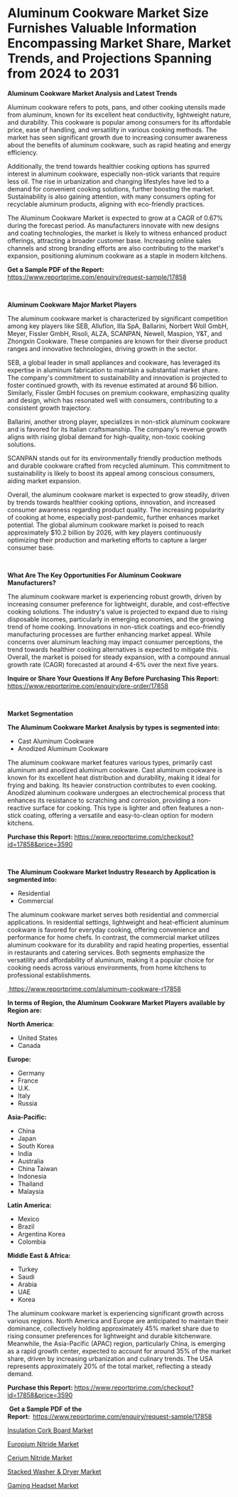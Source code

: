 <p><h1>Aluminum Cookware Market Size Furnishes Valuable Information Encompassing Market Share, Market Trends, and Projections Spanning from 2024 to 2031</h1></p><p><strong>Aluminum Cookware Market Analysis and Latest Trends</strong></p>
<p><p>Aluminum cookware refers to pots, pans, and other cooking utensils made from aluminum, known for its excellent heat conductivity, lightweight nature, and durability. This cookware is popular among consumers for its affordable price, ease of handling, and versatility in various cooking methods. The market has seen significant growth due to increasing consumer awareness about the benefits of aluminum cookware, such as rapid heating and energy efficiency.</p><p>Additionally, the trend towards healthier cooking options has spurred interest in aluminum cookware, especially non-stick variants that require less oil. The rise in urbanization and changing lifestyles have led to a demand for convenient cooking solutions, further boosting the market. Sustainability is also gaining attention, with many consumers opting for recyclable aluminum products, aligning with eco-friendly practices.</p><p>The Aluminum Cookware Market is expected to grow at a CAGR of 0.67% during the forecast period. As manufacturers innovate with new designs and coating technologies, the market is likely to witness enhanced product offerings, attracting a broader customer base. Increasing online sales channels and strong branding efforts are also contributing to the market's expansion, positioning aluminum cookware as a staple in modern kitchens.</p></p>
<p><strong>Get a Sample PDF of the Report:&nbsp;</strong> <a href="https://www.reportprime.com/enquiry/request-sample/17858?utm_campaign=57&utm_medium=2&utm_source=Github&utm_content=ia&utm_term=20112024&utm_id=aluminum-cookware">https://www.reportprime.com/enquiry/request-sample/17858</a></p>
<p>&nbsp;</p>
<p><strong>Aluminum Cookware Major Market Players</strong></p>
<p><p>The aluminum cookware market is characterized by significant competition among key players like SEB, Alluflon, Illa SpA, Ballarini, Norbert Woll GmbH, Meyer, Fissler GmbH, Risoli, ALZA, SCANPAN, Newell, Maspion, Y&T, and Zhongxin Cookware. These companies are known for their diverse product ranges and innovative technologies, driving growth in the sector.</p><p>SEB, a global leader in small appliances and cookware, has leveraged its expertise in aluminum fabrication to maintain a substantial market share. The company's commitment to sustainability and innovation is projected to foster continued growth, with its revenue estimated at around $6 billion. Similarly, Fissler GmbH focuses on premium cookware, emphasizing quality and design, which has resonated well with consumers, contributing to a consistent growth trajectory.</p><p>Ballarini, another strong player, specializes in non-stick aluminum cookware and is favored for its Italian craftsmanship. The company's revenue growth aligns with rising global demand for high-quality, non-toxic cooking solutions.</p><p>SCANPAN stands out for its environmentally friendly production methods and durable cookware crafted from recycled aluminum. This commitment to sustainability is likely to boost its appeal among conscious consumers, aiding market expansion.</p><p>Overall, the aluminum cookware market is expected to grow steadily, driven by trends towards healthier cooking options, innovation, and increased consumer awareness regarding product quality. The increasing popularity of cooking at home, especially post-pandemic, further enhances market potential. The global aluminum cookware market is poised to reach approximately $10.2 billion by 2026, with key players continuously optimizing their production and marketing efforts to capture a larger consumer base.</p></p>
<p>&nbsp;</p>
<p><strong>What Are The Key Opportunities For Aluminum Cookware Manufacturers?</strong></p>
<p><p>The aluminum cookware market is experiencing robust growth, driven by increasing consumer preference for lightweight, durable, and cost-effective cooking solutions. The industry's value is projected to expand due to rising disposable incomes, particularly in emerging economies, and the growing trend of home cooking. Innovations in non-stick coatings and eco-friendly manufacturing processes are further enhancing market appeal. While concerns over aluminum leaching may impact consumer perceptions, the trend towards healthier cooking alternatives is expected to mitigate this. Overall, the market is poised for steady expansion, with a compound annual growth rate (CAGR) forecasted at around 4-6% over the next five years.</p></p>
<p><strong>Inquire or Share Your Questions If Any Before Purchasing This Report:</strong> <a href="https://www.reportprime.com/enquiry/pre-order/17858?utm_campaign=57&utm_medium=2&utm_source=Github&utm_content=ia&utm_term=20112024&utm_id=aluminum-cookware">https://www.reportprime.com/enquiry/pre-order/17858</a></p>
<p>&nbsp;</p>
<p><strong>Market Segmentation</strong></p>
<p><strong>The Aluminum Cookware Market Analysis by types is segmented into:</strong></p>
<p><ul><li>Cast Aluminum Cookware</li><li>Anodized Aluminum Cookware</li></ul></p>
<p><p>The aluminum cookware market features various types, primarily cast aluminum and anodized aluminum cookware. Cast aluminum cookware is known for its excellent heat distribution and durability, making it ideal for frying and baking. Its heavier construction contributes to even cooking. Anodized aluminum cookware undergoes an electrochemical process that enhances its resistance to scratching and corrosion, providing a non-reactive surface for cooking. This type is lighter and often features a non-stick coating, offering a versatile and easy-to-clean option for modern kitchens.</p></p>
<p><strong>Purchase this Report:&nbsp;</strong><a href="https://www.reportprime.com/checkout?id=17858&price=3590&utm_campaign=57&utm_medium=2&utm_source=Github&utm_content=ia&utm_term=20112024&utm_id=aluminum-cookware">https://www.reportprime.com/checkout?id=17858&price=3590</a></p>
<p>&nbsp;</p>
<p><strong>The Aluminum Cookware Market Industry Research by Application is segmented into:</strong></p>
<p><ul><li>Residential</li><li>Commercial</li></ul></p>
<p><p>The aluminum cookware market serves both residential and commercial applications. In residential settings, lightweight and heat-efficient aluminum cookware is favored for everyday cooking, offering convenience and performance for home chefs. In contrast, the commercial market utilizes aluminum cookware for its durability and rapid heating properties, essential in restaurants and catering services. Both segments emphasize the versatility and affordability of aluminum, making it a popular choice for cooking needs across various environments, from home kitchens to professional establishments.</p></p>
<p><a href="https://www.reportprime.com/aluminum-cookware-r17858?utm_campaign=57&utm_medium=2&utm_source=Github&utm_content=ia&utm_term=20112024&utm_id=aluminum-cookware">&nbsp;https://www.reportprime.com/aluminum-cookware-r17858</a></p>
<p><strong>In terms of Region, the Aluminum Cookware Market Players available by Region are:</strong></p>
<p>
    <p> <strong> North America: </strong>
        <ul>
            <li>United States</li>
            <li>Canada</li>
        </ul>
        </p> 
    <p> <strong> Europe: </strong>
        <ul>
            <li>Germany</li>
            <li>France</li>
            <li>U.K.</li>
            <li>Italy</li>
            <li>Russia</li>
        </ul>
        </p> 
    <p> <strong> Asia-Pacific: </strong>
        <ul>
            <li>China</li>
            <li>Japan</li>
            <li>South Korea</li>
            <li>India</li>
            <li>Australia</li>
            <li>China Taiwan</li>
            <li>Indonesia</li>
            <li>Thailand</li>
            <li>Malaysia</li>
        </ul>
        </p> 
    <p> <strong> Latin America: </strong>
        <ul>
            <li>Mexico</li>
            <li>Brazil</li>
            <li>Argentina Korea</li>
            <li>Colombia</li>
        </ul>
        </p> 
    <p> <strong> Middle East & Africa: </strong>
        <ul>
            <li>Turkey</li>
            <li>Saudi</li>
            <li>Arabia</li>
            <li>UAE</li>
            <li>Korea</li>
        </ul>
    </p>
    </p>
<p><p>The aluminum cookware market is experiencing significant growth across various regions. North America and Europe are anticipated to maintain their dominance, collectively holding approximately 45% market share due to rising consumer preferences for lightweight and durable kitchenware. Meanwhile, the Asia-Pacific (APAC) region, particularly China, is emerging as a rapid growth center, expected to account for around 35% of the market share, driven by increasing urbanization and culinary trends. The USA represents approximately 20% of the total market, reflecting a steady demand.</p></p>
<p><strong>Purchase this Report: </strong><a href="https://www.reportprime.com/checkout?id=17858&price=3590&utm_campaign=57&utm_medium=2&utm_source=Github&utm_content=ia&utm_term=20112024&utm_id=aluminum-cookware">https://www.reportprime.com/checkout?id=17858&price=3590</a></p>
<p>&nbsp;<strong>Get a Sample PDF of the Report:&nbsp;&nbsp;</strong><a href="https://www.reportprime.com/enquiry/request-sample/17858?utm_campaign=57&utm_medium=2&utm_source=Github&utm_content=ia&utm_term=20112024&utm_id=aluminum-cookware">https://www.reportprime.com/enquiry/request-sample/17858</a></p>
<p><strong></strong></p>
<p><p><a href="https://www.linkedin.com/pulse/global-insulation-cork-board-market-focus-application-end-use-xdpfe?utm_campaign=57&utm_medium=2&utm_source=Github&utm_content=ia&utm_term=20112024&utm_id=aluminum-cookware">Insulation Cork Board Market</a></p><p><a href="https://issuu.com/reportprime-2/docs/europium-nitride-market-size-2030.p_fdc18b8cda62a0?utm_campaign=57&utm_medium=2&utm_source=Github&utm_content=ia&utm_term=20112024&utm_id=aluminum-cookware">Europium Nitride Market</a></p><p><a href="https://issuu.com/reportprime-2/docs/cerium-nitride-market-size-2030.ppt_85d018eb05d8f8?utm_campaign=57&utm_medium=2&utm_source=Github&utm_content=ia&utm_term=20112024&utm_id=aluminum-cookware">Cerium Nitride Market</a></p><p><a href="https://www.linkedin.com/pulse/global-stacked-washer-dryer-market-trends-innovations-qlmtc?utm_campaign=57&utm_medium=2&utm_source=Github&utm_content=ia&utm_term=20112024&utm_id=aluminum-cookware">Stacked Washer & Dryer Market</a></p><p><a href="https://github.com/bmorecock/Market-Research-Report-List-5/blob/main/gaming-headset-market.md?utm_campaign=57&utm_medium=2&utm_source=Github&utm_content=ia&utm_term=20112024&utm_id=aluminum-cookware">Gaming Headset Market</a></p></p>